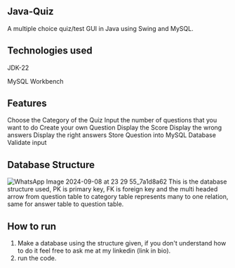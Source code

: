## Java-Quiz
A multiple choice quiz/test GUI in Java using Swing and MySQL.

## Technologies used
 JDK-22
 
 MySQL Workbench
 
## Features
Choose the Category of the Quiz
Input the number of questions that you want to do
Create your own Question
Display the Score
Display the wrong answers
Display the right answers
Store Question into MySQL Database
Validate input

## Database Structure
![WhatsApp Image 2024-09-08 at 23 29 55_7a1d8a62](https://github.com/user-attachments/assets/7f70308b-89e7-434d-ab67-94e0365c415f)
This is the database structure used, PK is primary key, FK is foreign key and the multi headed arrow from question table to category table represents many to one relation, same for answer table to question table. 

## How to run
1. Make a database using the structure given, if you don't understand how to do it feel free to ask me at my linkedin (link in bio).
2. run the code.
